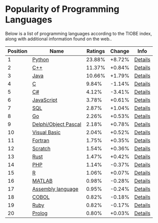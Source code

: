 # Popularity of Programming Languages

Below is a list of programming languages according to the TIOBE index, along with additional information found on the web..

| Position | Name | Ratings | Change | Info |
| --- | --- | --- | --- | --- |
| 1 | [Python](./Python.md) | 23.88% | +8.72% | [Details](https://www.w3schools.com/python/python_intro.asp) |
| 2 | [C++](./C++.md) | 11.37% | +0.84% | [Details](https://www.geeksforgeeks.org/introduction-to-c-programming-language/) |
| 3 | [Java](./Java.md) | 10.66% | +1.79% | [Details](https://www.geeksforgeeks.org/introduction-to-java/) |
| 4 | [C](./C.md) | 9.84% | -1.14% | [Details](https://www.geeksforgeeks.org/c-language-introduction/) |
| 5 | [C#](./C#.md) | 4.12% | -3.41% | [Details](https://learn.microsoft.com/en-us/dotnet/csharp/tour-of-csharp/overview) |
| 6 | [JavaScript](./JavaScript.md) | 3.78% | +0.61% | [Details](https://developer.mozilla.org/en-US/docs/Web/JavaScript/Language_overview) |
| 7 | [SQL](./SQL.md) | 2.87% | +1.04% | [Details](https://www.sqltutorial.org/) |
| 8 | [Go](./Go.md) | 2.26% | +0.53% | [Details](https://www.geeksforgeeks.org/go-programming-language-introduction/) |
| 9 | [Delphi/Object Pascal](./Delphi_Object_Pascal.md) | 2.18% | +0.78% | [Details](https://en.wikipedia.org/wiki/Delphi_(software)) |
| 10 | [Visual Basic](./Visual_Basic.md) | 2.04% | +0.52% | [Details](https://learn.microsoft.com/en-us/dotnet/visual-basic/) |
| 11 | [Fortran](./Fortran.md) | 1.75% | +0.35% | [Details](https://en.wikipedia.org/wiki/Fortran) |
| 12 | [Scratch](./Scratch.md) | 1.54% | +0.36% | [Details](https://www.create-learn.us/blog/what-is-scratch-programming/) |
| 13 | [Rust](./Rust.md) | 1.47% | +0.42% | [Details](https://www.rust-lang.org/learn) |
| 14 | [PHP](./PHP.md) | 1.14% | -0.37% | [Details](https://www.w3schools.com/PHP/php_intro.asp) |
| 15 | [R](./R.md) | 1.06% | +0.07% | [Details](https://www.geeksforgeeks.org/r-programming-language-introduction/) |
| 16 | [MATLAB](./MATLAB.md) | 0.98% | -0.28% | [Details](https://www.geeksforgeeks.org/introduction-to-matlab/) |
| 17 | [Assembly language](./Assembly_language.md) | 0.95% | -0.24% | [Details](https://en.wikipedia.org/wiki/Assembly_language) |
| 18 | [COBOL](./COBOL.md) | 0.82% | -0.18% | [Details](https://en.wikipedia.org/wiki/COBOL) |
| 19 | [Ruby](./Ruby.md) | 0.82% | -0.17% | [Details](https://en.wikipedia.org/wiki/Ruby_(programming_language)) |
| 20 | [Prolog](./Prolog.md) | 0.80% | +0.03% | [Details](https://www.usaii.org/ai-insights/what-is-prolog-programming-language-an-overview) |
